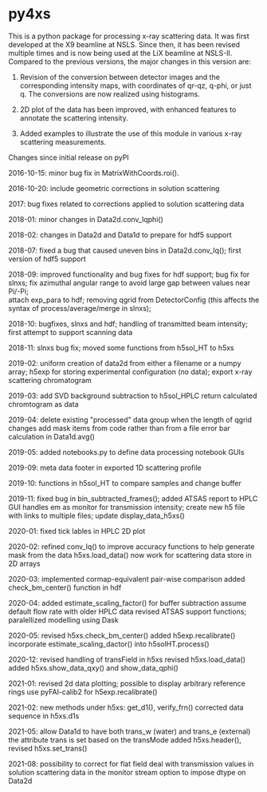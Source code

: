 # py4xs

This is a python package for processing x-ray scattering data. It 
was first developed at the X9 beamline at NSLS. Since then, it has been 
revised multiple times and is now being used at the LiX beamline at NSLS-II. 
Compared to the previous versions, the major changes in this version are:

1. Revision of the conversion between detector images and the corresponding
intensity maps, with coordinates of qr-qz, q-phi, or just q. The conversions
are now realized using histograms. 

2. 2D plot of the data has been improved, with enhanced features to annotate 
the scattering intensity.

3. Added examples to illustrate the use of this module in various x-ray
scattering measurements. 



Changes since initial release on pyPI

2016-10-15:
minor bug fix in MatrixWithCoords.roi().

2016-10-20:
include geometric corrections in solution scattering 

2017:
bug fixes related to corrections applied to solution scattering data

2018-01: 
minor changes in Data2d.conv_Iqphi()

2018-02:
changes in Data2d and Data1d to prepare for hdf5 support

2018-07:
fixed a bug that caused uneven bins in Data2d.conv_Iq(); 
first version of hdf5 support

2018-09:
improved functionality and bug fixes for hdf support; 
bug fix for slnxs; 
fix azimuthal angular range to avoid large gap between values near Pi/-Pi;  
attach exp_para to hdf; 
removing qgrid from DetectorConfig (this affects the syntax of process/average/merge in slnxs); 

2018-10:
bugfixes, slnxs and hdf; 
handling of transmitted beam intensity;
first attempt to support scanning data 

2018-11:
slnxs bug fix; moved some functions from h5sol_HT to h5xs

2019-02:
uniform creation of data2d from either a filename or a numpy array;
h5exp for storing experimental configuration (no data);
export x-ray scattering chromatogram

2019-03:
add SVD background subtraction to h5sol_HPLC
return calculated chromtogram as data

2019-04:
delete existing "processed" data group when the length of qgrid changes
add mask items from code rather than from a file
error bar calculation in Data1d.avg()

2019-05:
added notebooks.py to define data processing notebook GUIs

2019-09:
meta data footer in exported 1D scattering profile

2019-10:
functions in h5sol_HT to compare samples and change buffer

2019-11:
fixed bug in bin_subtracted_frames(); added ATSAS report to HPLC GUI
handles em as monitor for transmission intensity;
create new h5 file with links to multiple files; update display_data_h5xs()

2020-01:
fixed tick lables in HPLC 2D plot

2020-02:
refined conv_Iq() to improve accuracy
functions to help generate mask from the data
h5xs.load_data() now work for scattering data store in 2D arrays

2020-03:
implemented cormap-equivalent pair-wise comparison
added check_bm_center() function in hdf

2020-04:
added estimate_scaling_factor() for buffer subtraction
assume default flow rate with older HPLC data
revised ATSAS support functions; paralellized modelling using Dask

2020-05:
revised h5xs.check_bm_center()
added h5exp.recalibrate()
incorporate estimate_scaling_dactor() into h5solHT.process()

2020-12:
revised handling of transField in h5xs
revised h5xs.load_data()
added h5xs.show_data_qxy() and show_data_qphi()

2021-01:
revised 2d data plotting; possible to display arbitrary reference rings
use pyFAI-calib2 for h5exp.recalibrate()

2021-02:
new methods under h5xs: get_d1(), verify_frn()
corrected data sequence in h5xs.d1s

2021-05:
allow Data1d to have both trans_w (water) and trans_e (external)
the attribute trans is set based on the transMode
added h5xs.header(), revised h5xs.set_trans()

2021-08:
possibility to correct for flat field 
deal with transmission values in solution scattering data in the monitor stream
option to impose dtype on Data2d
